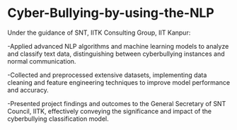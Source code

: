 # Cyber-Bullying-by-using-the-NLP

Under the guidance of SNT, IITK Consulting Group, IIT Kanpur:

-Applied advanced NLP algorithms and machine learning models to analyze and classify text data, distinguishing between cyberbullying instances and normal communication.

-Collected and preprocessed extensive datasets, implementing data cleaning and feature engineering techniques to improve model performance and accuracy.

-Presented project findings and outcomes to the General Secretary of SNT Council, IITK, effectively conveying the significance and impact of the cyberbullying classification model.
